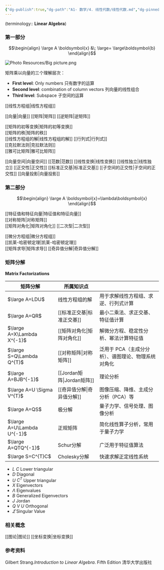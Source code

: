 ```yaml
---
{"dg-publish":true,"dg-path":"A1- 数学/4. 线性代数/线性代数.md","dg-pinned":true,"tags":["Subject"],"Level":0,"permalink":"/A1- 数学/4. 线性代数/线性代数/","pinned":true,"dgPassFrontmatter":true,"noteIcon":"","created":"2024-05-21T15:20:28.000+08:00","updated":"2025-08-02T10:54:49.873+08:00"}
---
```



 (terminology:: **Linear Algebra**)
 
### 第一部分
$$\begin{align}
\large  A \boldsymbol{x} &\; \large= \large\boldsymbol{b}
\end{align}$$

![Photo Resources/Big picture.png](/img/user/Photo%20Resources/Big%20picture.png)


矩阵乘以向量的三个理解层次：
- **First level**:   Only numbers  只有数字的运算
- **Second level**:   combination of column vectors  列向量的线性组合
- **Third level**:   Subspace 子空间的运算

[[线性方程组\|线性方程组]]

[[向量\|向量]]
[[矩阵\|矩阵]]
[[逆矩阵\|逆矩阵]]

[[矩阵的初等变换\|矩阵的初等变换]]  
[[矩阵的秩\|矩阵的秩]]   
[[线性方程组的解\|线性方程组的解]]
[[行列式\|行列式]]  
[[克拉默法则\|克拉默法则]]  
[[雅可比矩阵\|雅可比矩阵]]

[[向量空间\|向量空间]]   [[范数\|范数]]
[[线性变换\|线性变换]]   [[线性独立\|线性独立]]
[[正交性\|正交性]]     [[标准正交基\|标准正交基]]    [[子空间的正交性\|子空间的正交性]]
[[向量投影\|向量投影]]

### 第二部分
$$\begin{align}
\large A \boldsymbol{x}=\lambda\boldsymbol{x}
\end{align}$$

[[特征值和特征向量\|特征值和特征向量]]  
[[对称矩阵\|对称矩阵]]  
[[矩阵对角化\|矩阵对角化]] 
[[二次型\|二次型]]

[[微分方程组\|微分方程组]]   
[[凯莱-哈密顿定理\|凯莱-哈密顿定理]]  
[[矩阵求导\|矩阵求导]]
[[奇异值分解\|奇异值分解]]

### 矩阵分解
**Matrix Factorizations**

| 矩阵分解                       | 所属知识点        |                             |
| -------------------------- | ------------ | --------------------------- |
| $\large A=LDU$             | 线性方程组的解      | 用于求解线性方程组、求逆、行列式计算          |
| $\large A=QR$              | [[标准正交基\|标准正交基]]    | 最小二乘法、求正交基、特征值计算            |
| $\large A=X\Lambda X^{-1}$ | [[矩阵对角化\|矩阵对角化]]    | 解微分方程、稳定性分析、幂法计算特征值         |
| $\large S=Q\Lambda Q^{T}$  | [[对称矩阵\|对称矩阵]]     | 泛用于 PCA（主成分分析）、谱图理论、物理系统对角化 |
| $\large A=BJB^{-1}$        | [[Jordan矩阵\|Jordan矩阵]] | 理论分析                        |
| $\large A=U \Sigma V^{T}$  | [[奇异值分解\|奇异值分解]]    | 图像压缩、降维、主成分分析（PCA）等         |
| $\large A=QS$              | 极分解          | 量子力学、信号处理、图像分析              |
| $\large A=U\Lambda U^{-1}$ | 正规矩阵         | 简化线性算子分析，常用于量子力学            |
| $\large A=QTQ^{-1}$        | Schur分解      | 广泛用于特征值算法                   |
| $\large S=C^{T}C$          | Cholesky分解   | 快速求解正定线性系统                  |

- $L$  $C$   Lower triangular
- $D$   Diagonal
- $U$  $C^{T}$   Upper triangular 
- $X$   Eigenvectors 
- $\Lambda$    Eigenvalues 
- $B$    Generalized Eigenvectors 
- $J$    Jordan 
- $Q$  $V$  $U$ Orthogonal 
- $\varSigma$   Singular Value  


 
### 相关概念
[[图论\|图论]]
[[坐标变换\|坐标变换]]

### 参考资料
Gilbert Strang.*Introduction to Linear Algebra*. Fifth Edition 清华大学出版社


